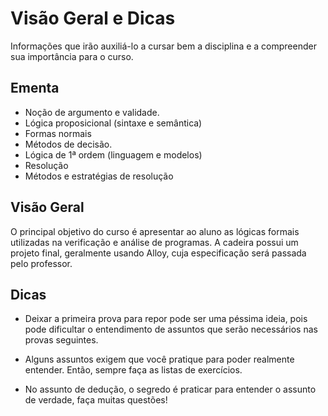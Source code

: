 # Visão Geral e Dicas

Informações que irão auxiliá-lo a cursar bem a disciplina e a compreender sua importância para o curso.

## Ementa

- Noção de argumento e validade. 
- Lógica proposicional (sintaxe e semântica)
- Formas normais
- Métodos de decisão.
- Lógica de 1ª ordem (linguagem e modelos)
- Resolução
- Métodos e estratégias de resolução

## Visão Geral

O principal objetivo do curso é apresentar ao aluno as lógicas formais utilizadas na verificação e análise de programas. A cadeira possui um projeto final, geralmente usando Alloy, cuja especificação será passada pelo professor.

## Dicas

- Deixar a primeira prova para repor pode ser uma péssima ideia, pois pode dificultar o entendimento de assuntos que serão necessários nas provas seguintes.

- Alguns assuntos exigem que você pratique para poder realmente entender. Então, sempre faça as listas de exercícios.

- No assunto de dedução, o segredo é praticar para entender o assunto de verdade, faça muitas questões!

